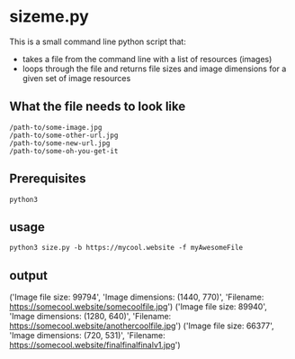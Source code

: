 # sizeme.py

This is a small command line python script that:
- takes a file from the command line with a list of resources (images)
- loops through the file and returns file sizes and image dimensions for a given set of image resources

## What the file needs to look like

```
/path-to/some-image.jpg
/path-to/some-other-url.jpg
/path-to/some-new-url.jpg
/path-to/some-oh-you-get-it
```

## Prerequisites

`python3`

## usage

`python3 size.py -b https://mycool.website -f myAwesomeFile`

## output

('Image file size: 99794', 'Image dimensions: (1440, 770)', 'Filename: https://somecool.website/somecoolfile.jpg')
('Image file size: 89940', 'Image dimensions: (1280, 640)', 'Filename: https://somecool.website/anothercoolfile.jpg')
('Image file size: 66377', 'Image dimensions: (720, 531)', 'Filename: https://somecool.website/finalfinalfinalv1.jpg')
